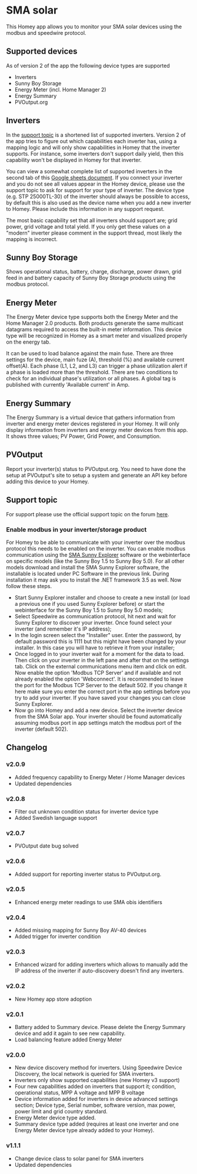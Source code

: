 # SMA solar
This Homey app allows you to monitor your SMA solar devices using the modbus and speedwire protocol.

## Supported devices
As of version 2 of the app the following device types are supported
- Inverters
- Sunny Boy Storage
- Energy Meter (incl. Home Manager 2)
- Energy Summary
- PVOutput.org

## Inverters
In the [support topic](https://community.athom.com/t/696) is a shortened list of supported inverters. Version 2 of the app tries to figure out which capabilities each inverter has, using a mapping logic and will only show capabilities in Homey that the inverter supports. For instance, some inverters don't support daily yield, then this capability won't be displayed in Homey for that inverter.

You can view a somewhat complete list of supported inverters in the second tab of this [Google sheets document](https://drive.google.com/file/d/1TF1kpXG1iz1xidIHFoD4WOr5wCsETIy7/view?usp=sharing). If you connect your inverter and you do not see all values appear in the Homey device, please use the support topic to ask for support for your type of inverter. The device type (e.g. STP 25000TL-30) of the inverter should always be possible to access, by default this is also used as the device name when you add a new inverter to Homey. Please include this information in any support request.

The most basic capability set that all inverters should support are; grid power, grid voltage and total yield. If you only get these values on a "modern" inverter please comment in the support thread, most likely the mapping is incorrect.

## Sunny Boy Storage
Shows operational status, battery, charge, discharge, power drawn, grid feed in and battery capacity of Sunny Boy Storage products using the modbus protocol.

## Energy Meter
The Energy Meter device type supports both the Energy Meter and the Home Manager 2.0 products. Both products generate the same multicast datagrams required to access the built-in meter information. This device type will be recognized in Homey as a smart meter and visualized properly on the energy tab.

It can be used to load balance against the main fuse. There are three settings for the device, main fuze (A), threshold (%) and available current offset(A). Each phase (L1, L2, and L3) can trigger a phase utilization alert if a phase is loaded more than the threshold. There are two conditions to check for an individual phase's utilization or all phases. A global tag is published with currently 'Available current' in Amp.

## Energy Summary
The Energy Summary is a virtual device that gathers information from inverter and energy meter devices registered in your Homey. It will only display information from inverters and energy meter devices from this app. It shows three values; PV Power, Grid Power, and Consumption.

## PVOutput
Report your inverter(s) status to PVOutput.org. You need to have done the setup at PVOutput's site to setup a system and generate an API key before adding this device to your Homey.

## Support topic
For support please use the official support topic on the forum [here](https://community.athom.com/t/696).

### Enable modbus in your inverter/storage product
For Homey to be able to communicate with your inverter over the modbus protocol this needs to be enabled on the inverter. You can enable modbus communication using the [SMA Sunny Explorer](https://www.sma.de/en/products/monitoring-control/sunny-explorer.html) software or the webinterface on specific models (like the Sunny Boy 1.5 to Sunny Boy 5.0). For all other models download and install the SMA Sunny Explorer software, the installable is located under PC Software in the previous link. During installation it may ask you to install the .NET framework 3.5 as well. Now follow these steps.
* Start Sunny Explorer installer and choose to create a new install (or load a previous one if you used Sunny Explorer before) or start the webinterface for the Sunny Boy 1.5 to Sunny Boy 5.0 models;
* Select Speedwire as communication protocol, hit next and wait for Sunny Explorer to discover your inverter. Once found select your inverter (and remember it's IP address);
* In the login screen select the "Installer" user. Enter the password, by default password this is 1111 but this might have been changed by your installer. In this case you will have to retrieve it from your installer;
* Once logged in to your inverter wait for a moment for the data to load. Then click on your inverter in the left pane and after that on the settings tab. Click on the external communications menu item and click on edit. Now enable the option 'Modbus TCP Server' and if available and not already enabled the option 'Webconnect'. It is recommended to leave the port for the Modbus TCP Server to the default 502. If you change it here make sure you enter the correct port in the app settings before you try to add your inverter. If you have saved your changes you can close Sunny Explorer.
* Now go into Homey and add a new device. Select the inverter device from the SMA Solar app. Your inverter should be found automatically assuming modbus port in app settings match the modbus port of the inverter (default 502).

## Changelog
### v2.0.9
* Added frequency capability to Energy Meter / Home Manager devices
* Updated dependencies

### v2.0.8
* Filter out unknown condition status for inverter device type
* Added Swedish language support

### v2.0.7
* PVOutput date bug solved

### v2.0.6
* Added support for reporting inverter status to PVOutput.org.

### v2.0.5
* Enhanced energy meter readings to use SMA obis identifiers

### v2.0.4
* Added missing mapping for Sunny Boy AV-40 devices
* Added trigger for inverter condition

### v2.0.3
* Enhanced wizard for adding inverters which allows to manually add the IP address of the inverter if auto-discovery doesn't find any inverters.

### v2.0.2
* New Homey app store adoption

### v2.0.1
* Battery added to Summary device. Please delete the Energy Summary device and add it again to see new capability.
* Load balancing feature added Energy Meter

### v2.0.0
* New device discovery method for inverters. Using Speedwire Device Discovery, the local network is queried for SMA inverters.
* Inverters only show supported capabilities (new Homey v3 support)
* Four new capabilities added on inverters that support it; condition, operational status, MPP A voltage and MPP B voltage
* Device information added for inverters in device advanced settings section; Device type, Serial number, software version, max power, power limit and grid country standard.
* Energy Meter device type added.
* Summary device type added (requires at least one inverter and one Energy Meter device type already added to your Homey).

### v1.1.1
* Change device class to solar panel for SMA inverters
* Updated dependencies
